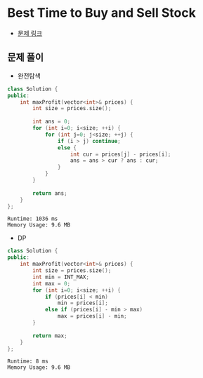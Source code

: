 # Best Time to Buy and Sell Stock
- [문제 링크](https://leetcode.com/problems/best-time-to-buy-and-sell-stock/)

## 문제 풀이
- 완전탐색

```c++
class Solution {
public:
    int maxProfit(vector<int>& prices) {
        int size = prices.size();
        
        int ans = 0;
        for (int i=0; i<size; ++i) {
            for (int j=0; j<size; ++j) {
                if (i > j) continue;
                else {
                    int cur = prices[j] - prices[i];
                    ans = ans > cur ? ans : cur;
                }
            }
        }
        
        return ans;
    }
};
```

```
Runtime: 1036 ms
Memory Usage: 9.6 MB
```

- DP

```c++
class Solution {
public:
    int maxProfit(vector<int>& prices) {
        int size = prices.size();
        int min = INT_MAX;
        int max = 0;
        for (int i=0; i<size; ++i) {
            if (prices[i] < min)
                min = prices[i];
            else if (prices[i] - min > max)
                max = prices[i] - min;
        }
        
        return max;
    }
};
```

```
Runtime: 8 ms
Memory Usage: 9.6 MB
```